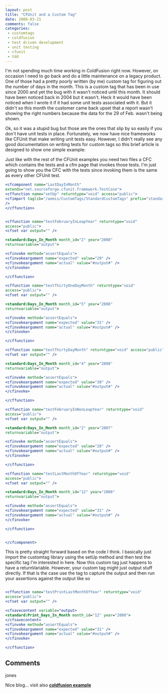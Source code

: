 ```yaml
---
layout: post
title: "CFUnit and a Custom Tag"
date: 2008-03-21
comments: false
categories:
 - customtags
 - coldfusion
 - test driven development
 - unit testing
 - cfunit
 - tdd
---
```

I'm not spending much time working in ColdFusion right now. However, on
occasion I need to go back and do a little maintenance on a legacy product.
One of those had a pretty poorly written (by me) custom tag for figuring out
the number of days in the month.  This is a custom tag that has been in use
since 2000 and yet the bug with it wasn't noticed until this month.  It should
have been noticed back in 2004 but it wasn't.  Heck it would have been noticed
when I wrote it if it had some unit tests associated with it.  But it didn't
so this month the customer came back upset that a report wasn't showing the
right numbers because the data for the 29 of Feb. wasn't being shown.

Ok, so it was a stupid bug but those are the ones that slip by so easily if
you don't have unit tests in place.  Fortunately, we now have nice frameworks
like CFUnit that make writing unit tests easy.  However, I didn't really see
any good documentation on writing tests for custom tags so this brief article
is designed to show one simple example:

Just like with the rest of the CFUnit examples you need two files a CFC which
contains the tests and a cfm page that invokes those tests. I'm just going to
show you the CFC with the tests since invoking them is the same as every other
CFUnit test.


```cfc
<cfcomponent name="LastDayInMonth"
extends="net.sourceforge.cfunit.framework.TestCase">
<cffunction name="setUp" returntype="void" access="public">
<cfimport taglib="/aemis/CustomTags/StandardCustomTags" prefix="standard"
/>
</cffunction>


<cffunction name="testFebruaryInLeapYear" returntype="void"
access="public">
<cfset var output="" />

<standard:Days_In_Month month_id="2" year="2008"
returnvariable="output">

<cfinvoke method="assertEquals">
<cfinvokeargument name="expected" value="29" />
<cfinvokeargument name="actual" value="#output#" />
</cfinvoke>

</cffunction>

<cffunction name="testThirtyOneDayMonth" returntype="void"
access="public">
<cfset var output="" />

<standard:Days_In_Month month_id="5" year="2008"
returnvariable="output">

<cfinvoke method="assertEquals">
<cfinvokeargument name="expected" value="31" />
<cfinvokeargument name="actual" value="#output#" />
</cfinvoke>

</cffunction>

<cffunction name="testThirtyDayMonth" returntype="void" access="public">
<cfset var output="" />

<standard:Days_In_Month month_id="4" year="2008"
returnvariable="output">

<cfinvoke method="assertEquals">
<cfinvokeargument name="expected" value="30" />
<cfinvokeargument name="actual" value="#output#" />
</cfinvoke>

</cffunction>

<cffunction name="testFebruaryInNonLeapYear" returntype="void"
access="public">
<cfset var output="" />

<standard:Days_In_Month month_id="2" year="2007"
returnvariable="output">

<cfinvoke method="assertEquals">
<cfinvokeargument name="expected" value="28" />
<cfinvokeargument name="actual" value="#output#" />
</cfinvoke>

</cffunction>

<cffunction name="testLastMonthOfYear" returntype="void"
access="public">
<cfset var output="" />

<standard:Days_In_Month month_id="12" year="2008"
returnvariable="output">

<cfinvoke method="assertEquals">
<cfinvokeargument name="expected" value="31" />
<cfinvokeargument name="actual" value="#output#" />
</cfinvoke>

</cffunction>


</cfcomponent>


```


This is pretty straight forward based on the code I think. I basically just
import the customtag library using the setUp method and then test the specific
tag I'm interested in here. Now this custom tag just happens to have a
returnVariable. However, your custom tag might just output stuff directly. If
that is the case use the <cfsavecontent> tag to capture the output and
then run your assertions against the output like so


```cfc

<cffunction name="testPrintLastMonthOfYear" returntype="void"
access="public">
<cfset var output="" />

<cfsavecontent variable="output>
<standard:Print_Days_In_Month month_id="12" year="2008">
</cfsavecontent>
<cfinvoke method="assertEquals">
<cfinvokeargument name="expected" value="31" />
<cfinvokeargument name="actual" value="#output#" />
</cfinvoke>

</cffunction>

```


## Comments

jones

Nice blog...
visit also [**coldfusion example**](http://coldfusion-example.blogspot.com/)

